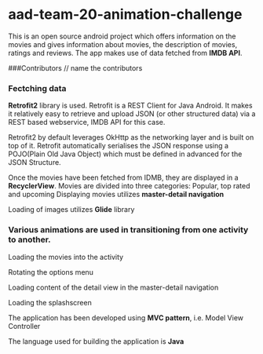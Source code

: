 # aad-team-20-animation-challenge


This is an open source android project which offers information on the movies
and gives information about movies, the description of movies, ratings and reviews.
The app makes use of data fetched from **IMDB API**.


###Contributors
// name the contributors

### Fectching data
**Retrofit2** library is used.
Retrofit is a REST Client for Java Android. It makes it relatively easy to retrieve and upload JSON (or other structured data)
via a REST based webservice, IMDB API for this case.

Retrofit2 by default leverages OkHttp as the networking layer and is built on top of it.
Retrofit automatically serialises the JSON response using a POJO(Plain Old Java Object) which must be defined in advanced for the JSON Structure.

Once the movies have been fetched from IDMB, they are displayed in a **RecyclerView**.
Movies are divided into three categories: Popular, top rated and  upcoming
Displaying movies utilizes **master-detail navigation**

Loading of images utilizes **Glide** library

### Various animations are used in transitioning from one activity to another.

 Loading the movies into the activity
 
 Rotating the options menu
 
 Loading content of the detail view in the master-detail navigation
 
 Loading the splashscreen

The application has been developed using **MVC pattern**, i.e. Model View Controller

The language used for building the application is **Java**







